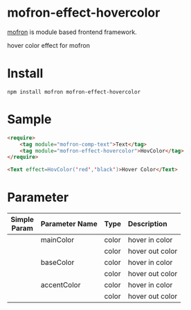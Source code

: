 # mofron-effect-hovercolor
[mofron](https://mofron.github.io/mofron/) is module based frontend framework.

hover color effect for mofron


# Install
```
npm install mofron mofron-effect-hovercolor
```

# Sample
```html
<require>
    <tag module="mofron-comp-text">Text</tag>
    <tag module="mofron-effect-hovercolor">HovColor</tag>
</require>

<Text effect=HovColor('red','black')>Hover Color</Text>
```
# Parameter

|Simple<br>Param | Parameter Name | Type | Description |
|:--------------:|:---------------|:-----|:------------|
| | mainColor | color | hover in color |
| | | color | hover out color |
| | baseColor | color | hover in color |
| | | color | hover out color |
| | accentColor | color | hover in color |
| | | color | hover out color |

